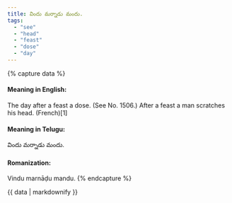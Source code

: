 ```yaml
---
title: విందు మర్నాడు మందు.
tags:
  - "see"
  - "head"
  - "feast"
  - "dose"
  - "day"
---
```


{% capture data %}
#### Meaning in English:
The day after a feast a dose.
(See No. 1506.)
After a feast a man scratches his head. (French)[1]

#### Meaning in Telugu:
విందు మర్నాడు మందు.

#### Romanization:
Vindu marnāḍu mandu.
{% endcapture %}

{{ data | markdownify }}

